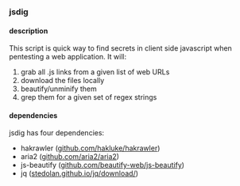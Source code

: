 ### jsdig
#### description
This script is quick way to find secrets in client side javascript when pentesting a web application. It will:
1) grab all .js links from a given list of web URLs
2) download the files locally
3) beautify/unminify them
4) grep them for a given set of regex strings

#### dependencies
jsdig has four dependencies:
- hakrawler ([github.com/hakluke/hakrawler](https://github.com/hakluke/hakrawler))
- aria2 ([github.com/aria2/aria2](https://github.com/aria2/aria2))
- js-beautify ([github.com/beautify-web/js-beautify](https://github.com/beautify-web/js-beautify))
- jq ([stedolan.github.io/jq/download/](https://stedolan.github.io/jq/download/))
